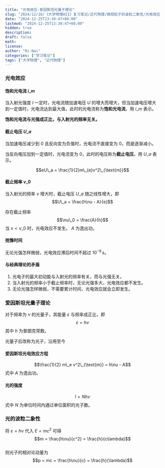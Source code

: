 ```yaml
---
title: "光电效应-爱因斯坦光量子理论"
slug: "2024/12/16/《大学物理AII》复习笔记/近代物理/微观粒子的波粒二象性/光电效应-爱因斯坦光量子理论"
date: "2024-12-25T13:30:47+08:00"
lastmod: "2024-12-25T13:30:47+08:00"
hidden: true
description:
draft: false
math:
license:
author: "Ri-Nai"
categories: ["学习笔记"]
tags: ["大学物理", "近代物理"]
---
```

### 光电效应
#### 饱和光电流 $i\_m$
当入射光强度 $I$ 一定时，光电流随加速电压 $U$ 的增大而增大，但当加速电压增大到一定值时，光电流达到最大值，此时的光电流称为**饱和光电流**，用 $i\_m$ 表示。

**饱和光电流与光强成正比，与入射光的频率无关。**

#### 截止电压 $U\_a$
当加速电压减少到 $0$ 且反向变为负值时，光电流不直接变为 $0$，而是逐渐减小。  

当反向电压加到一定值时，光电流变为 $0$，此时的电压称为**截止电压**，用 $U\_a$ 表示。

$$eU\_a = \frac{1}{2}m\_{e}v^2\_{\text{m}}$$

#### 截止频率 $\nu\_0$
当入射光的频率 $\nu$ 增大时，截止电压 $U\_a$ 随之线性增大，即  
$$U\_a = \frac{h\nu - A}{e}$$

存在截止频率 
$$\nu\_0 = \frac{A}{h}$$
当 $\nu < \nu\_0$ 时，光电效应不发生。
$A$ 为逸出功。

#### 弛豫时间
无论光强怎样微弱，光电效应滞后时间不超过 $10^{-9}\,\text{s}$。

#### 与经典理论的矛盾
1. 光电子的最大初动能与入射光的频率有关，而与光强无关。
2. 当入射光的频率小于截止频率时，无论光强多大，光电效应都不发生。
3. 无论光强怎样微弱，不需要累计时间，光电效应就会立即发生。

### 爱因斯坦光量子理论
对于频率为 $\nu$ 的光量子，其能量 $\varepsilon$ 与频率成正比，即
$$\varepsilon = h\nu$$
其中 $h$ 为普朗克常数。

光量子后改称为光子，沿用至今

#### 爱因斯坦光电效应方程
$$\frac{1}{2} m\_e v^2\_{\text{m}} = h\nu - A$$
式中 $A$ 为逸出功。

#### 光的强度
$$I = Nh\nu$$
式中 $N$ 为单位时间内通过单位面积的光子数。

### 光的波粒二象性
将 $\varepsilon = h\nu$ 代入 $E = mc^2$ 可得
$$m = \frac{h\nu}{c^2} = \frac{h}{c\lambda}$$  
则光子的相对论动量为
$$p = mc = \frac{h\nu}{c} = \frac{h}{\lambda}$$
